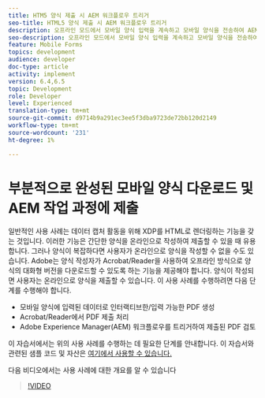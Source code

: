 ```yaml
---
title: HTM5 양식 제출 시 AEM 워크플로우 트리거
seo-title: HTML5 양식 제출 시 AEM 워크플로우 트리거
description: 오프라인 모드에서 모바일 양식 입력을 계속하고 모바일 양식을 전송하여 AEM 워크플로우를 트리거할 수 있습니다.
seo-description: 오프라인 모드에서 모바일 양식 입력을 계속하고 모바일 양식을 전송하여 AEM 워크플로우를 트리거할 수 있습니다.
feature: Mobile Forms
topics: development
audience: developer
doc-type: article
activity: implement
version: 6.4,6.5
topic: Development
role: Developer
level: Experienced
translation-type: tm+mt
source-git-commit: d9714b9a291ec3ee5f3dba9723de72bb120d2149
workflow-type: tm+mt
source-wordcount: '231'
ht-degree: 1%

---
```



# 부분적으로 완성된 모바일 양식 다운로드 및 AEM 작업 과정에 제출

일반적인 사용 사례는 데이터 캡처 활동을 위해 XDP를 HTML로 렌더링하는 기능을 갖는 것입니다. 이러한 기능은 간단한 양식을 온라인으로 작성하여 제출할 수 있을 때 유용합니다. 그러나 양식이 복잡하다면 사용자가 온라인으로 양식을 작성할 수 없을 수도 있습니다. Adobe는 양식 작성자가 Acrobat/Reader을 사용하여 오프라인 방식으로 양식의 대화형 버전을 다운로드할 수 있도록 하는 기능을 제공해야 합니다. 양식이 작성되면 사용자는 온라인으로 양식을 제출할 수 있습니다.
이 사용 사례를 수행하려면 다음 단계를 수행해야 합니다.

* 모바일 양식에 입력된 데이터로 인터랙티브한/입력 가능한 PDF 생성
* Acrobat/Reader에서 PDF 제출 처리
* Adobe Experience Manager(AEM) 워크플로우를 트리거하여 제출된 PDF 검토

이 자습서에서는 위의 사용 사례를 수행하는 데 필요한 단계를 안내합니다. 이 자습서와 관련된 샘플 코드 및 자산은 [여기에서 사용할 수 있습니다.](part-four.md)

다음 비디오에서는 사용 사례에 대한 개요를 알 수 있습니다

>[!VIDEO](https://video.tv.adobe.com/v/29677?quality=9&learn=on)

